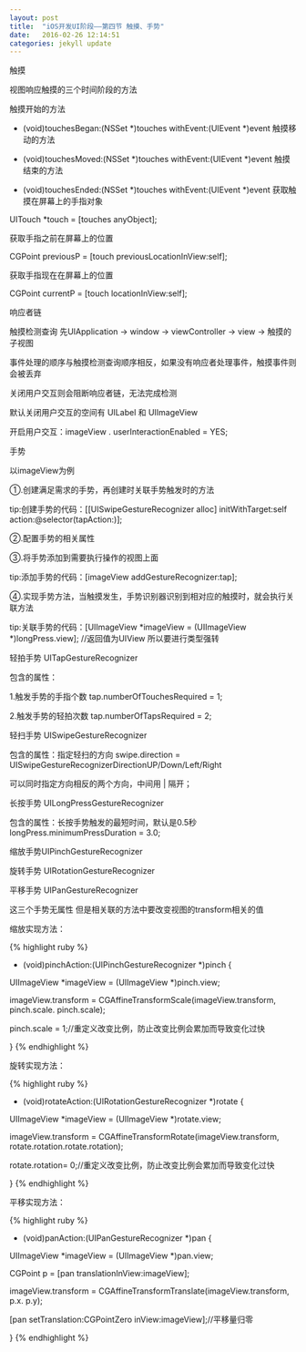 ```yaml
---
layout: post
title:  "iOS开发UI阶段——第四节 触摸、手势"
date:   2016-02-26 12:14:51
categories: jekyll update
---
```


触摸

视图响应触摸的三个时间阶段的方法

触摸开始的方法

- (void)touchesBegan:(NSSet *)touches withEvent:(UIEvent *)event
触摸移动的方法

- (void)touchesMoved:(NSSet *)touches withEvent:(UIEvent *)event
触摸结束的方法

- (void)touchesEnded:(NSSet *)touches withEvent:(UIEvent *)event
获取触摸在屏幕上的手指对象

UITouch *touch = [touches anyObject];

获取手指之前在屏幕上的位置

CGPoint previousP = [touch previousLocationInView:self];

获取手指现在在屏幕上的位置

CGPoint currentP = [touch locationInView:self];



响应者链

触摸检测查询 先UIApplication -> window -> viewController -> view -> 触摸的子视图

事件处理的顺序与触摸检测查询顺序相反，如果没有响应者处理事件，触摸事件则会被丢弃

关闭用户交互则会阻断响应者链，无法完成检测

默认关闭用户交互的空间有 UILabel 和 UIImageView

开启用户交互：imageView . userInteractionEnabled = YES;



手势

以imageView为例

①.创建满足需求的手势，再创建时关联手势触发时的方法

tip:创建手势的代码：[[UISwipeGestureRecognizer alloc] initWithTarget:self action:@selector(tapAction:)];

②.配置手势的相关属性

③.将手势添加到需要执行操作的视图上面

tip:添加手势的代码：[imageView addGestureRecognizer:tap];

④.实现手势方法，当触摸发生，手势识别器识别到相对应的触摸时，就会执行关联方法

tip:关联手势的代码：[UIImageView *imageView = (UIImageView *)longPress.view]; //返回值为UIView 所以要进行类型强转

轻拍手势 UITapGestureRecognizer

包含的属性：

1.触发手势的手指个数  tap.numberOfTouchesRequired = 1;

2.触发手势的轻拍次数  tap.numberOfTapsRequired = 2;

轻扫手势 UISwipeGestureRecognizer

包含的属性：指定轻扫的方向 swipe.direction = UISwipeGestureRecognizerDirectionUP/Down/Left/Right

可以同时指定方向相反的两个方向，中间用 | 隔开；

长按手势 UILongPressGestureRecognizer

包含的属性：长按手势触发的最短时间，默认是0.5秒 longPress.minimumPressDuration = 3.0;

缩放手势UIPinchGestureRecognizer

旋转手势 UIRotationGestureRecognizer

平移手势 UIPanGestureRecognizer

这三个手势无属性 但是相关联的方法中要改变视图的transform相关的值

缩放实现方法：

{% highlight ruby %}
- (void)pinchAction:(UIPinchGestureRecognizer *)pinch {

UIImageView *imageView = (UIImageView *)pinch.view;

imageView.transform = CGAffineTransformScale(imageView.transform, pinch.scale. pinch.scale);

pinch.scale = 1;//重定义改变比例，防止改变比例会累加而导致变化过快

}
{% endhighlight %}

旋转实现方法：

{% highlight ruby %}
- (void)rotateAction:(UIRotationGestureRecognizer *)rotate {

UIImageView *imageView = (UIImageView *)rotate.view;

imageView.transform = CGAffineTransformRotate(imageView.transform, rotate.rotation.rotate.rotation);

rotate.rotation= 0;//重定义改变比例，防止改变比例会累加而导致变化过快

}
{% endhighlight %}

平移实现方法：

{% highlight ruby %}
- (void)panAction:(UIPanGestureRecognizer *)pan {

UIImageView *imageView = (UIImageView *)pan.view;

CGPoint p = [pan translationInView:imageView];

imageView.transform = CGAffineTransformTranslate(imageView.transform, p.x. p.y);

[pan setTranslation:CGPointZero inView:imageView];//平移量归零

}
{% endhighlight %}